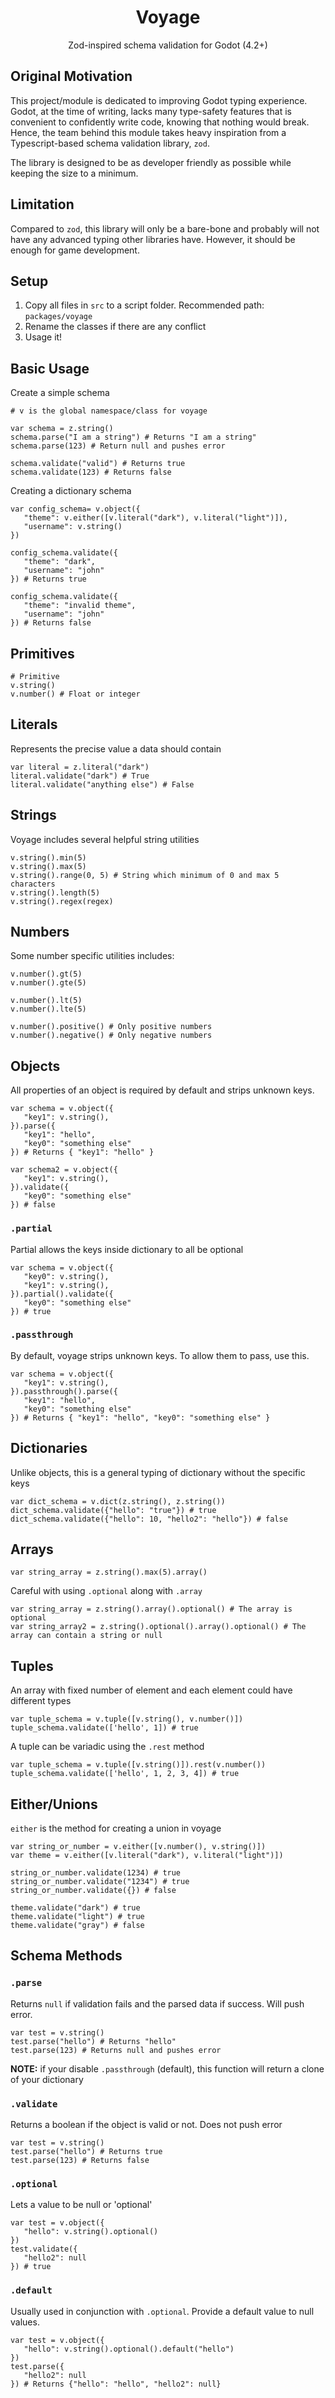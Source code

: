 <p align="center">
   <!-- align is deprecated but i'll use it here-->
   <h1 align="center">Voyage</h1>
   <p align="center">
      Zod-inspired schema validation for Godot (4.2+)
   </p>

</p>

## Original Motivation

This project/module is dedicated to improving Godot typing experience. Godot, at the time of writing, lacks many type-safety features that is convenient to confidently write code, knowing that nothing would break. Hence, the team behind this module takes heavy inspiration from a Typescript-based schema validation library, `zod`.

The library is designed to be as developer friendly as possible while keeping the size to a minimum.

## Limitation

Compared to `zod`, this library will only be a bare-bone and probably will not have any advanced typing other libraries have. However, it should be enough for game development.

## Setup

1. Copy all files in `src` to a script folder. Recommended path: `packages/voyage`
2. Rename the classes if there are any conflict
3. Usage it!

## Basic Usage

Create a simple schema

```gdscript
# v is the global namespace/class for voyage

var schema = z.string()
schema.parse("I am a string") # Returns "I am a string"
schema.parse(123) # Return null and pushes error

schema.validate("valid") # Returns true
schema.validate(123) # Returns false
```

Creating a dictionary schema

```gdscript
var config_schema= v.object({
   "theme": v.either([v.literal("dark"), v.literal("light")]),
   "username": v.string()
})

config_schema.validate({
   "theme": "dark",
   "username": "john"
}) # Returns true

config_schema.validate({
   "theme": "invalid theme",
   "username": "john"
}) # Returns false
```

## Primitives

```gdscript
# Primitive
v.string()
v.number() # Float or integer
```

## Literals

Represents the precise value a data should contain

```gdscript
var literal = z.literal("dark")
literal.validate("dark") # True
literal.validate("anything else") # False
```

## Strings

Voyage includes several helpful string utilities

```gdscript
v.string().min(5)
v.string().max(5)
v.string().range(0, 5) # String which minimum of 0 and max 5 characters
v.string().length(5)
v.string().regex(regex)
```

## Numbers

Some number specific utilities includes:

```gdscript
v.number().gt(5)
v.number().gte(5)

v.number().lt(5)
v.number().lte(5)

v.number().positive() # Only positive numbers
v.number().negative() # Only negative numbers
```

## Objects

All properties of an object is required by default and strips unknown keys.

```gdscript
var schema = v.object({
   "key1": v.string(),
}).parse({
   "key1": "hello",
   "key0": "something else"
}) # Returns { "key1": "hello" }

var schema2 = v.object({
   "key1": v.string(),
}).validate({
   "key0": "something else"
}) # false
```

### `.partial`

Partial allows the keys inside dictionary to all be optional

```gdscript
var schema = v.object({
   "key0": v.string(),
   "key1": v.string(),
}).partial().validate({
   "key0": "something else"
}) # true
```

### `.passthrough`

By default, voyage strips unknown keys. To allow them to pass, use this.

```gdscript
var schema = v.object({
   "key1": v.string(),
}).passthrough().parse({
   "key1": "hello",
   "key0": "something else"
}) # Returns { "key1": "hello", "key0": "something else" }
```

## Dictionaries

Unlike objects, this is a general typing of dictionary without the specific keys

```gdscript
var dict_schema = v.dict(z.string(), z.string())
dict_schema.validate({"hello": "true"}) # true
dict_schema.validate({"hello": 10, "hello2": "hello"}) # false
```

## Arrays

```gdscript
var string_array = z.string().max(5).array()
```

Careful with using `.optional` along with `.array`

```gdscript
var string_array = z.string().array().optional() # The array is optional
var string_array2 = z.string().optional().array().optional() # The array can contain a string or null
```

## Tuples

An array with fixed number of element and each element could have different types

```gdscript
var tuple_schema = v.tuple([v.string(), v.number()])
tuple_schema.validate(['hello', 1]) # true
```

A tuple can be variadic using the `.rest` method

```gdscript
var tuple_schema = v.tuple([v.string()]).rest(v.number())
tuple_schema.validate(['hello', 1, 2, 3, 4]) # true
```

## Either/Unions

`either` is the method for creating a union in voyage

```gdscript
var string_or_number = v.either([v.number(), v.string()])
var theme = v.either([v.literal("dark"), v.literal("light")])

string_or_number.validate(1234) # true
string_or_number.validate("1234") # true
string_or_number.validate({}) # false

theme.validate("dark") # true
theme.validate("light") # true
theme.validate("gray") # false
```

## Schema Methods

### `.parse`

Returns `null` if validation fails and the parsed data if success. Will push error.

```gdscript
var test = v.string()
test.parse("hello") # Returns "hello"
test.parse(123) # Returns null and pushes error
```

**NOTE:** if your disable `.passthrough` (default), this function will return a clone of your dictionary

### `.validate`

Returns a boolean if the object is valid or not. Does not push error

```gdscript
var test = v.string()
test.parse("hello") # Returns true
test.parse(123) # Returns false
```

### `.optional`

Lets a value to be null or 'optional'

```gdscript
var test = v.object({
   "hello": v.string().optional()
})
test.validate({
   "hello2": null
}) # true
```

### `.default`

Usually used in conjunction with `.optional`. Provide a default value to null values.

```gdscript
var test = v.object({
   "hello": v.string().optional().default("hello")
})
test.parse({
   "hello2": null
}) # Returns {"hello": "hello", "hello2": null}
```
